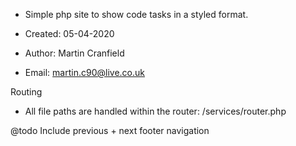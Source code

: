 - Simple php site to show code tasks in a styled format.

- Created: 05-04-2020
- Author: Martin Cranfield
- Email: martin.c90@live.co.uk

Routing

- All file paths are handled within the router:
  /services/router.php

@todo Include previous + next footer navigation

